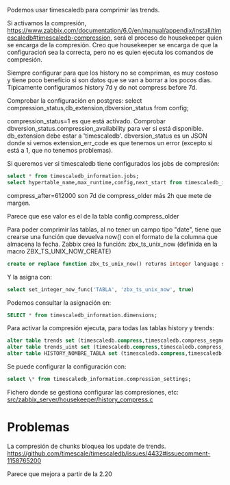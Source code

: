 Podemos usar timescaledb para comprimir las trends.

Si activamos la compresión, <https://www.zabbix.com/documentation/6.0/en/manual/appendix/install/timescaledb#timescaledb-compression>, será el proceso de housekeeper quien se encarga de la compresión.
Creo que housekeeper se encarga de que la configuracioń sea la correcta, pero no es quien ejecuta los comandos de compresión.

Siempre configurar para que los history no se compriman, es muy costoso y tiene poco beneficio si son datos que se van a borrar a los pocos días.
Típicamente configuramos history 7d y do not compress before 7d.

Comprobar la configuración en postgres:
select compression_status,db_extension,dbversion_status from config;

compression_status=1 es que está activado. Comprobar dbversion_status.compression_availability para ver si está disponible.
db_extension debe estar a 'timescaledb'.
dbversion_status es un JSON donde si vemos extension_err_code es que tenemos un error (excepto si está a 1, que no tenemos problemas).

Si queremos ver si timescaledb tiene configurados los jobs de compresión:

```sql
select * from timescaledb_information.jobs;
select hypertable_name,max_runtime,config,next_start from timescaledb_information.jobs where proc_name = 'policy_compression';
```

compress_after=612000 son 7d de compress_older más 2h que mete de margen.

Parece que ese valor es el de la tabla config.compress_older

Para poder comprimir las tablas, al no tener un campo tipo "date", tiene que crearse una función que devuelva now()
con el formato de la columna que almacena la fecha.
Zabbix crea la función: zbx_ts_unix_now (definida en la macro ZBX_TS_UNIX_NOW_CREATE)

```sql
create or replace function zbx_ts_unix_now() returns integer language sql stable as $$ select extract(epoch from now())::integer $$;
```

Y la asigna con:

```sql
select set_integer_now_func('TABLA', 'zbx_ts_unix_now', true)
```

Podemos consultar la asignación en:

```sql
SELECT * from timescaledb_information.dimensions;
```

Para activar la compresión ejecuta, para todas las tablas history y trends:

```sql
alter table trends set (timescaledb.compress,timescaledb.compress_segmentby='itemid',timescaledb.compress_orderby='clock');
alter table trends_uint set (timescaledb.compress,timescaledb.compress_segmentby='itemid',timescaledb.compress_orderby='clock');
alter table HISTORY_NOMBRE_TABLA set (timescaledb.compress,timescaledb.compress_segmentby='itemid',timescaledb.compress_orderby='clock,ns');
```

Se puede configurar la configuración con:

```sql
select \* from timescaledb_information.compression_settings;
```

Fichero donde se gestiona configurar las compresiones, etc:
[src/zabbix_server/housekeeper/history_compress.c](https://github.com/zabbix/zabbix/blob/master/src/zabbix_server/housekeeper/history_compress.c)

# Problemas

La compresión de chunks bloquea los update de trends.
<https://github.com/timescale/timescaledb/issues/4432#issuecomment-1158765200>

Parece que mejora a partir de la 2.20
